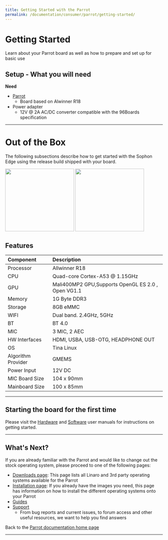 ```yaml
---
title: Getting Started with the Parrot
permalink: /documentation/consumer/parrot/getting-started/
---
```


# Getting Started

Learn about your Parrot board as well as how to prepare and set up for basic use

## Setup - What you will need

**Need**

- [Parrot](https://www.96boards.org/)
   - Board based on Alwinner R18
- Power adapter
   - 12V @ 2A AC/DC converter compatible with the 96Boards specification

***

# Out of the Box

The following subsections describe how to get started with the Sophon Edge using the release build shipped with your board.

<img src="/documentation/consumer/parrot/additional-docs/images/images-board/sd/hichips-parrot-front-sd.jpg" data-canonical-src="/documentation/consumer/parrot/additional-docs/images/images-board/sd/hichips-parrot-front-sd.jpg" width="220" height="200" />
<img src="/documentation/consumer/parrot/additional-docs/images/images-board/sd/hichips-parrot-back-sd.jpg" data-canonical-src="/documentation/consumer/parrot/additional-docs/images/images-board/sd/hichips-parrot-back-sd.jpg" width="220" height="200" />

## Features

|   Component          |   Description                                                                                    |
|:---------------------|:-------------------------------------------------------------------------------------------------|
| Processor            | Allwinner R18                                                                                    |
| CPU                  | Quad-core Cortex-A53 @ 1.15GHz                                                                   |
| GPU                  | Mali400MP2 GPU,Supports OpenGL ES 2.0 , Open VG1.1                                               |
| Memory               | 1G Byte DDR3                                                                                     |
| Storage              | 8GB eMMC                                                                                         |
| WIFI                 | Dual band. 2.4GHz, 5GHz                                                                          |
| BT                   | BT 4.0                                                                                           |
| MIC                  | 3 MIC, 2 AEC                                                                                     |
| HW Interfaces        | HDMI, USBA, USB-OTG, HEADPHONE OUT                                                               |
| OS                   | Tina Linux                                                                                       |
| Algorithm Provider   | GMEMS                                                                                            |
| Power Input          | 12V DC                                                                                           |
| MIC Board Size       | 104 x 90mm                                                                                       |
| Mainboard Size       | 100 x 85mm                                                                                       |

***

## Starting the board for the first time

Please visit the [Hardware](/documentation/consumer/parrot/hardware-docs/files/parrot-hardware-user-manual.pdf) and [Software](/documentation/consumer/parrot/hardware-docs/files/parrot-software-user-manual.pdf) user manuals for instructions on getting started.

***

## What's Next?

If you are already familiar with the Parrot and would like to change out the stock operating system, please proceed to one of the following pages:

- [Downloads page](../downloads): This page lists all Linaro and 3rd party operating systems available for the Parrot
- [Installation page](../installation): If you already have the images you need, this page has information on how to install the different operating systems onto your Parrot
- [Guides](../guides/)
- [Support](../support)
   - From bug reports and current issues, to forum access and other useful resources, we want to help you find answers

Back to the [Parrot documentation home page](../)

***
